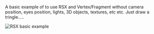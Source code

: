 A basic example of to use RSX and Vertex/Fragment without camera position, eyes position, lights, 3D objects, textures, etc etc.
Just draw a tringle.....

![RSX basic example](https://github.com/crystalct/PSL1GHT/edit/develop/samples/graphics/rsx_Basic/rsx_basic.png)

